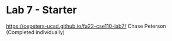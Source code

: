 # Lab 7 - Starter
https://cepeters-ucsd.github.io/fa22-cse110-lab7/
Chase Peterson (Completed individually)
